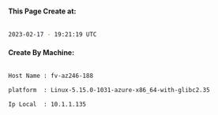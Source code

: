 
   
#### This Page Create at:

```bash

2023-02-17 - 19:21:19 UTC

```

#### Create By Machine:

```bash

Host Name : fv-az246-188

platform  : Linux-5.15.0-1031-azure-x86_64-with-glibc2.35

Ip Local  : 10.1.1.135

```

